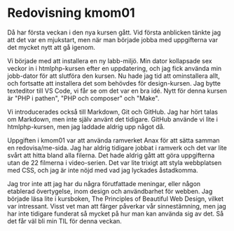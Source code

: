 Redovisning kmom01
=========================

Då har första veckan i den nya kursen gått. Vid första anblicken tänkte jag att det var en mjukstart, men när man började jobba med uppgifterna var det mycket nytt att gå igenom. 

Vi började med att installera en ny labb-miljö. Min dator kollapsade sex veckor in i htmlphp-kursen efter en uppdatering, och jag fick använda min jobb-dator för att slutföra den kursen. Nu hade jag tid att ominstallera allt, och fortsatte att installera det som behövdes för design-kursen. Jag bytte texteditor till VS Code, vi får se om det var en bra idé. Nytt för denna kursen är "PHP i pathen", "PHP och composer" och "Make".

Vi introducerades också till Markdown, Git och GitHub. Jag har hört talas om Markdown, men inte själv använt det tidigare. GitHub använde vi lite i htmlphp-kursen, men jag laddade aldrig upp något då.

Uppgiften i kmom01 var att använda ramverket Anax för att sätta samman en redovisa/me-sida. Jag har aldrig tidigare jobbat i ramverk och det var lite svårt att hitta bland alla filerna. Det hade aldrig gått att göra uppgifterna utan de 22 filmerna i video-serien. Det var lite trixigt att styla webbplatsen med CSS, och jag är inte nöjd med vad jag lyckades åstadkomma. 

Jag tror inte att jag har du några förutfattade meningar, eller någon etablerad övertygelse, inom design och användbarhet för webben. Jag började läsa lite i kursboken, The Principles of Beautiful Web Design, vilket var intressant. Visst vet man att färger påverkar vår sinnestämning, men jag har inte tidigare funderat så mycket på hur man kan använda sig av det. Så det får väl bli min TIL för denna veckan.

